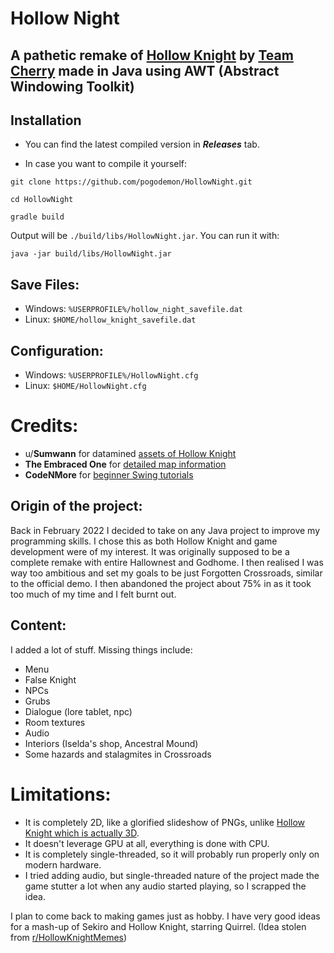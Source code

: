 # Hollow Night

## A pathetic remake of [Hollow Knight](https://www.hollowknight.com/) by [Team Cherry](https://www.teamcherry.com.au/) made in Java using AWT (Abstract Windowing Toolkit)

## Installation
* You can find the latest compiled version in ***Releases*** tab.

* In case you want to compile it yourself:
```
git clone https://github.com/pogodemon/HollowNight.git
```
```
cd HollowNight
```
```
gradle build
```
Output will be ```./build/libs/HollowNight.jar```. You can run it with:
```
java -jar build/libs/HollowNight.jar
```

## Save Files:
* Windows: ```%USERPROFILE%/hollow_night_savefile.dat```
* Linux: ```$HOME/hollow_knight_savefile.dat```

## Configuration:
* Windows: ```%USERPROFILE%/HollowNight.cfg```
* Linux: ```$HOME/HollowNight.cfg```

# Credits:
* u/**Sumwann** for datamined [assets of Hollow Knight](https://www.reddit.com/r/HollowKnight/comments/cf83u1/all_hollow_knight_sprites_as_of_version_1432/?utm_source=share&utm_medium=web2x&context=3)
* **The Embraced One** for [detailed map information](https://www.hallownest.net/)
* **CodeNMore** for [beginner Swing tutorials](https://youtube.com/playlist?list=PLah6faXAgguMnTBs3JnEJY0shAc18XYQZ)

## Origin of the project:
Back in February 2022 I decided to take on any Java project to improve my programming skills. I chose this as both Hollow Knight and game development were of my interest.
It was originally supposed to be a complete remake with entire Hallownest and Godhome.
I then realised I was way too ambitious and set my goals to be just Forgotten Crossroads, similar to the official demo.
I then abandoned the project about 75% in as it took too much of my time and I felt burnt out.

## Content:
I added a lot of stuff. Missing things include:
* Menu
* False Knight
* NPCs
* Grubs
* Dialogue (lore tablet, npc)
* Room textures
* Audio
* Interiors (Iselda's shop, Ancestral Mound)
* Some hazards and stalagmites in Crossroads

# Limitations:
* It is completely 2D, like a glorified slideshow of PNGs, unlike [Hollow Knight which is actually 3D](https://unity.com/madewith/hollow-knight).
* It doesn't leverage GPU at all, everything is done with CPU.
* It is completely single-threaded, so it will probably run properly only on modern hardware.
* I tried adding audio, but single-threaded nature of the project made the game stutter a lot when any audio started playing, so I scrapped the idea.

I plan to come back to making games just as hobby. I have very good ideas for a mash-up of Sekiro and Hollow Knight, starring Quirrel.
(Idea stolen from [r/HollowKnightMemes](https://www.reddit.com/r/HollowKnightMemes/comments/nw5nbx/what_we_realy_are_awaiting_for/?utm_source=share&utm_medium=web2x&context=3))
